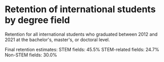 # Retention of international students by degree field
Retention for all international students who graduated between 2012 and 2021 at the bachelor's, master's, or doctoral level. 

Final retention estimates:
STEM fields: 45.5%
STEM-related fields: 24.7%
Non-STEM fields: 30.0%
